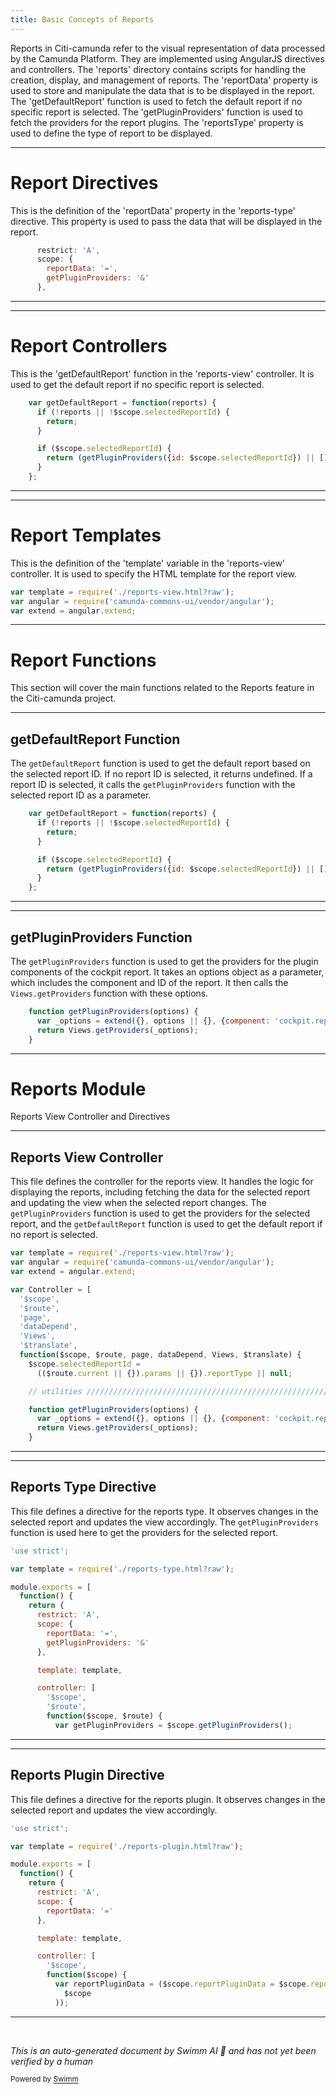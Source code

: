 ```yaml
---
title: Basic Concepts of Reports
---
```

Reports in Citi-camunda refer to the visual representation of data processed by the Camunda Platform. They are implemented using AngularJS directives and controllers. The 'reports' directory contains scripts for handling the creation, display, and management of reports. The 'reportData' property is used to store and manipulate the data that is to be displayed in the report. The 'getDefaultReport' function is used to fetch the default report if no specific report is selected. The 'getPluginProviders' function is used to fetch the providers for the report plugins. The 'reportsType' property is used to define the type of report to be displayed.

<SwmSnippet path="/webapps/frontend/ui/cockpit/client/scripts/reports/directives/reports-type.js" line="25">

---

# Report Directives

This is the definition of the 'reportData' property in the 'reports-type' directive. This property is used to pass the data that will be displayed in the report.

```javascript
      restrict: 'A',
      scope: {
        reportData: '=',
        getPluginProviders: '&'
      },
```

---

</SwmSnippet>

<SwmSnippet path="/webapps/frontend/ui/cockpit/client/scripts/reports/controllers/reports-view-ctrl.js" line="42">

---

# Report Controllers

This is the 'getDefaultReport' function in the 'reports-view' controller. It is used to get the default report if no specific report is selected.

```javascript
    var getDefaultReport = function(reports) {
      if (!reports || !$scope.selectedReportId) {
        return;
      }

      if ($scope.selectedReportId) {
        return (getPluginProviders({id: $scope.selectedReportId}) || [])[0];
      }
    };
```

---

</SwmSnippet>

<SwmSnippet path="/webapps/frontend/ui/cockpit/client/scripts/reports/controllers/reports-view-ctrl.js" line="20">

---

# Report Templates

This is the definition of the 'template' variable in the 'reports-view' controller. It is used to specify the HTML template for the report view.

```javascript
var template = require('./reports-view.html?raw');
var angular = require('camunda-commons-ui/vendor/angular');
var extend = angular.extend;
```

---

</SwmSnippet>

# Report Functions

This section will cover the main functions related to the Reports feature in the Citi-camunda project.

<SwmSnippet path="/webapps/frontend/ui/cockpit/client/scripts/reports/controllers/reports-view-ctrl.js" line="42">

---

## getDefaultReport Function

The `getDefaultReport` function is used to get the default report based on the selected report ID. If no report ID is selected, it returns undefined. If a report ID is selected, it calls the `getPluginProviders` function with the selected report ID as a parameter.

```javascript
    var getDefaultReport = function(reports) {
      if (!reports || !$scope.selectedReportId) {
        return;
      }

      if ($scope.selectedReportId) {
        return (getPluginProviders({id: $scope.selectedReportId}) || [])[0];
      }
    };
```

---

</SwmSnippet>

<SwmSnippet path="/webapps/frontend/ui/cockpit/client/scripts/reports/controllers/reports-view-ctrl.js" line="37">

---

## getPluginProviders Function

The `getPluginProviders` function is used to get the providers for the plugin components of the cockpit report. It takes an options object as a parameter, which includes the component and ID of the report. It then calls the `Views.getProviders` function with these options.

```javascript
    function getPluginProviders(options) {
      var _options = extend({}, options || {}, {component: 'cockpit.report'});
      return Views.getProviders(_options);
    }
```

---

</SwmSnippet>

# Reports Module

Reports View Controller and Directives

<SwmSnippet path="/webapps/frontend/ui/cockpit/client/scripts/reports/controllers/reports-view-ctrl.js" line="20">

---

## Reports View Controller

This file defines the controller for the reports view. It handles the logic for displaying the reports, including fetching the data for the selected report and updating the view when the selected report changes. The `getPluginProviders` function is used to get the providers for the selected report, and the `getDefaultReport` function is used to get the default report if no report is selected.

```javascript
var template = require('./reports-view.html?raw');
var angular = require('camunda-commons-ui/vendor/angular');
var extend = angular.extend;

var Controller = [
  '$scope',
  '$route',
  'page',
  'dataDepend',
  'Views',
  '$translate',
  function($scope, $route, page, dataDepend, Views, $translate) {
    $scope.selectedReportId =
      (($route.current || {}).params || {}).reportType || null;

    // utilities ///////////////////////////////////////////////////////////////////

    function getPluginProviders(options) {
      var _options = extend({}, options || {}, {component: 'cockpit.report'});
      return Views.getProviders(_options);
    }
```

---

</SwmSnippet>

<SwmSnippet path="/webapps/frontend/ui/cockpit/client/scripts/reports/directives/reports-type.js" line="18">

---

## Reports Type Directive

This file defines a directive for the reports type. It observes changes in the selected report and updates the view accordingly. The `getPluginProviders` function is used here to get the providers for the selected report.

```javascript
'use strict';

var template = require('./reports-type.html?raw');

module.exports = [
  function() {
    return {
      restrict: 'A',
      scope: {
        reportData: '=',
        getPluginProviders: '&'
      },

      template: template,

      controller: [
        '$scope',
        '$route',
        function($scope, $route) {
          var getPluginProviders = $scope.getPluginProviders();

```

---

</SwmSnippet>

<SwmSnippet path="/webapps/frontend/ui/cockpit/client/scripts/reports/directives/reports-plugin.js" line="18">

---

## Reports Plugin Directive

This file defines a directive for the reports plugin. It observes changes in the selected report and updates the view accordingly.

```javascript
'use strict';

var template = require('./reports-plugin.html?raw');

module.exports = [
  function() {
    return {
      restrict: 'A',
      scope: {
        reportData: '='
      },

      template: template,

      controller: [
        '$scope',
        function($scope) {
          var reportPluginData = ($scope.reportPluginData = $scope.reportData.newChild(
            $scope
          ));

```

---

</SwmSnippet>

&nbsp;

*This is an auto-generated document by Swimm AI 🌊 and has not yet been verified by a human*

<SwmMeta version="3.0.0" repo-id="Z2l0aHViJTNBJTNBQ2l0aS1jYW11bmRhJTNBJTNBZ2lsYWRuYXZvdA==" repo-name="Citi-camunda" doc-type="overview"><sup>Powered by [Swimm](/)</sup></SwmMeta>
